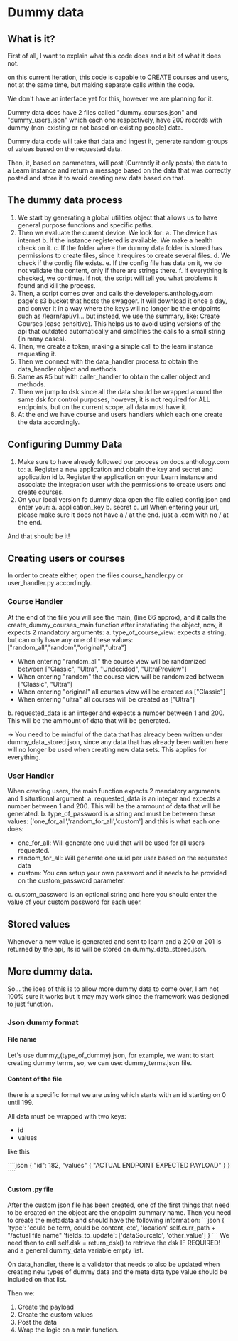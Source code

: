 # Dummy data

## What is it?

First of all, I want to explain what this code does and a bit of what it does not.

on this current Iteration, this code is capable to CREATE courses and users, not at the same time, but making separate calls within the code.

We don't have an interface yet for this, however we are planning for it.

Dummy data does have 2 files called "dummy_courses.json" and "dummy_users.json" which each one respectively, have 200 records with dummy (non-existing or not based on existing people) data.

Dummy data code will take that data and ingest it, generate random groups of values based on the requested data.

Then, it, based on parameters, will post (Currently it only posts) the data to a Learn instance and return a message based on the data that was correctly posted and store it to avoid creating new data based on that.

## The dummy data process

1. We start by generating a global utilities object that allows us to have general purpose functions and specific paths.
2. Then we evaluate the current device. We look for:
   a. The device has internet
   b. If the instance registered is available. We make a health check on it.
   c. If the folder where the dummy data folder is stored has permissions to create files, since it requires to create several files.
   d. We check if the config file exists.
   e. If the config file has data on it, we do not validate the content, only if there are strings there.
   f. If everything is checked, we continue. If not, the script will tell you what problems it found and kill the process.
3. Then, a script comes over and calls the developers.anthology.com page's s3 bucket that hosts the swagger. It will download it once a day, and conver it in a way where the keys will no longer be the endpoints such as /learn/api/v1... but instead, we use the summary, like: Create Courses (case sensitive). This helps us to avoid using versions of the api that outdated automatically and simplifies the calls to a small string (in many cases).
4. Then, we create a token, making a simple call to the learn instance requesting it.
5. Then we connect with the data_handler process to obtain the data_handler object and methods.
6. Same as #5 but with caller_handler to obtain the caller object and methods.
7. Then we jump to dsk since all the data should be wrapped around the same dsk for control purposes, however, it is not required for ALL endpoints, but on the current scope, all data must have it.
8. At the end we have course and users handlers which each one create the data accordingly.

## Configuring Dummy Data

1. Make sure to have already followed our process on docs.anthology.com to:
   a. Register a new application and obtain the key and secret and application id
   b. Register the application on your Learn instance and associate the integration user with the permissions to create users and create courses.
2. On your local version fo dummy data open the file called config.json and enter your:
   a. application_key
   b. secret
   c. url
   When entering your url, please make sure it does not have a / at the end. just a .com with no / at the end.

And that should be it!

## Creating users or courses

In order to create either, open the files course_handler.py or user_handler.py accordingly.

### Course Handler

At the end of the file you will see the main, (line 66 approx), and it calls the create_dummy_courses_main function after instatiating the object, now, it expects 2 mandatory arguments:
a. type_of_course_view: expects a string, but can only have any one of these values: ["random_all","random","original","ultra"]

- When entering "random_all" the course view will be randomized between ["Classic", "Ultra", "Undecided", "UltraPreview"]
- When entering "random" the course view will be randomized between ["Classic", "Ultra"]
- When entering "original" all courses view will be created as ["Classic"]
- When entering "ultra" all courses will be created as ["Ultra"]

b. requested_data is an integer and expects a number between 1 and 200. This will be the ammount of data that will be generated.

-> You need to be mindful of the data that has already been written under dummy_data_stored.json, since any data that has already been written here will no longer be used when creating new data sets. This applies for everything.

### User Handler

When creating users, the main function expects 2 mandatory arguments and 1 situational argument:
a. requested_data is an integer and expects a number between 1 and 200. This will be the ammount of data that will be generated.
b. type_of_password is a string and must be between these values: ['one_for_all','random_for_all','custom'] and this is what each one does:

- one_for_all: Will generate one uuid that will be used for all users requested.
- random_for_all: Will generate one uuid per user based on the requested data
- custom: You can setup your own password and it needs to be provided on the custom_password parameter.

c. custom_password is an optional string and here you should enter the value of your custom password for each user.

## Stored values

Whenever a new value is generated and sent to learn and a 200 or 201 is returned by the api, its id will be stored on dummy_data_stored.json.

## More dummy data.

So... the idea of this is to allow more dummy data to come over, I am not 100% sure it works but it may may work since the framework was designed to just function.

### Json dummy format

#### File name

Let's use dummy\_(type_of_dummy).json, for example, we want to start creating dummy terms, so, we can use: dummy_terms.json file.

#### Content of the file

there is a specific format we are using which starts with an id starting on 0 until 199.

All data must be wrapped with two keys:

- id
- values

like this

´´´´json
{
"id": 182,
"values" {
"ACTUAL ENDPOINT EXPECTED PAYLOAD"
}
}
´´´´

#### Custom .py file

After the custom json file has been created, one of the first things that need to be created on the object are the endpoint summary name.
Then you need to create the metadata and should have the following information:
´´´json
{
'type': 'could be term, could be content, etc',
'location' self.curr_path + "/actual file name"
'fields_to_update': ['dataSourceId', 'other_value']
}
´´´
We need then to call self.dsk = return_dsk() to retrieve the dsk IF REQUIRED!
and a general dummy_data variable empty list.

On data_handler, there is a validator that needs to also be updated when creating new types of dummy data and the meta data type value should be included on that list.

Then we:

1. Create the payload
2. Create the custom values
3. Post the data
4. Wrap the logic on a main function.
